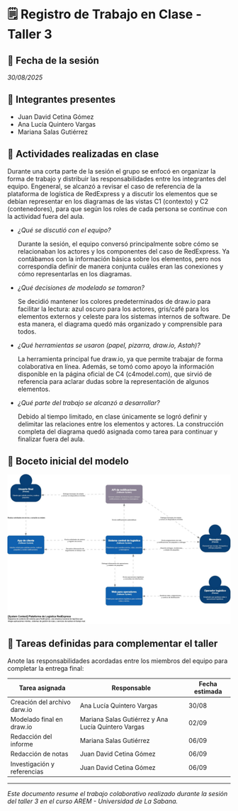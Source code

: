 # 🗒️ Registro de Trabajo en Clase - Taller 3

## 📆 Fecha de la sesión
_30/08/2025_

## 👥 Integrantes presentes
- Juan David Cetina Gómez
- Ana Lucía Quintero Vargas
- Mariana Salas Gutiérrez

## 🧠 Actividades realizadas en clase

Durante una corta parte de la sesión el grupo se enfocó en organizar la forma de trabajo y distribuir las responsabilidades entre los integrantes del equipo. Engeneral, se alcanzó a revisar el caso de referencia de la plataforma de logística de RedExpress y a discutir los elementos que se debían representar en los diagramas de las vistas C1 (contexto) y C2 (contenedores), para que según los roles de cada persona se continue con la actividad fuera del aula.

- *¿Qué se discutió con el equipo?*
  
  Durante la sesión, el equipo conversó principalmente sobre cómo se relacionaban los actores y los componentes del caso de RedExpress. Ya contábamos con la información básica sobre los elementos, pero nos correspondía definir de manera conjunta cuáles eran las conexiones y cómo representarlas en los diagramas.
  
- *¿Qué decisiones de modelado se tomaron?*

  Se decidió mantener los colores predeterminados de draw.io para facilitar la lectura: azul oscuro para los actores, gris/café para los elementos externos y celeste para los sistemas internos de software. De esta manera, el diagrama quedó más organizado y comprensible para todos.
  
- *¿Qué herramientas se usaron (papel, pizarra, draw.io, Astah)?*
  
  La herramienta principal fue draw.io, ya que permite trabajar de forma colaborativa en línea. Además, se tomó como apoyo la información disponible en la página oficial de C4 (c4model.com), que sirvió de referencia para aclarar dudas sobre la representación de algunos elementos.
  
- *¿Qué parte del trabajo se alcanzó a desarrollar?*
  
  Debido al tiempo limitado, en clase únicamente se logró definir y delimitar las relaciones entre los elementos y actores. La construcción completa del diagrama quedó asignada como tarea para continuar y finalizar fuera del aula.

## 🧩 Boceto inicial del modelo

![Vista C1 borrador](./c1-contexto-borrador.drawio.jpg)

## 🔁 Tareas definidas para complementar el taller

Anote las responsabilidades acordadas entre los miembros del equipo para completar la entrega final:

| Tarea asignada | Responsable | Fecha estimada |
|----------------|-------------|----------------|
| Creación del archivo darw.io | Ana Lucía Quintero Vargas | 30/08 |
| Modelado final en draw.io | Mariana Salas Gutiérrez y Ana Lucía Quintero Vargas | 02/09 |
| Redacción del informe     | Mariana Salas Gutiérrez | 06/09 |
| Redacción de notas     | Juan David Cetina Gómez | 06/09 |
| Investigación y referencias | Juan David Cetina Gómez| 06/09 |

---

_Este documento resume el trabajo colaborativo realizado durante la sesión del taller 3 en el curso AREM - Universidad de La Sabana._
